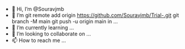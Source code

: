 - 👋 Hi, I’m @Souravjmb
- 👀 I’m git remote add origin https://github.com/Souravjmb/Trial-.git
git branch -M main
git push -u origin main in ...
- 🌱 I’m currently learning ...
- 💞️ I’m looking to collaborate on ...
- 📫 How to reach me ...

<!---
Souravjmb/Souravjmb is a ✨ special ✨ repository because its `README.md` (this file) appears on your GitHub profile.
You can click the Preview link to take a look at your changes.
--->
